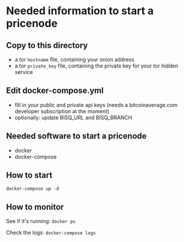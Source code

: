 # Needed information to start a pricenode

## Copy to this directory

  - a tor `hostname` file, containing your onion address
  - a tor `private_key` file, containing the private key for your tor hidden service

## Edit docker-compose.yml

  - fill in your public and private api keys (needs a bitcoinaverage.com developer subscription at the moment)
  - optionally: update BISQ_URL and BISQ_BRANCH

## Needed software to start a pricenode

  - docker
  - docker-compose

## How to start

`docker-compose up -d`

## How to monitor

See if it's running: `docker ps`

Check the logs: `docker-compose logs`
